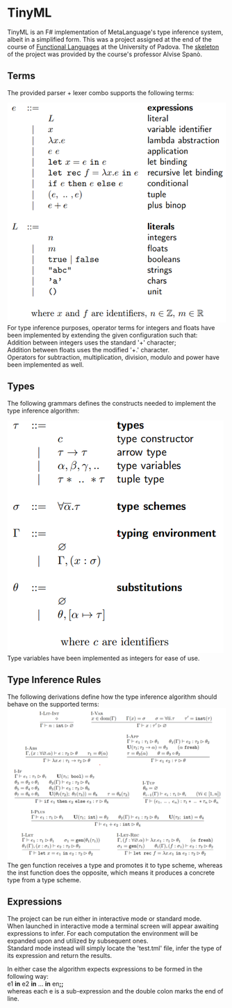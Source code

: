 # TinyML
TinyML is an F# implementation of MetaLanguage's type inference system, albeit in a simplified form. This was a project assigned at the end of the course of [Functional Languages](https://en.didattica.unipd.it/off/2022/LM/SC/SC2598/000ZZ/SCP6076299/N0) at the University of Padova. The [skeleton](https://github.com/alvisespano/FunctionalLanguages-UniPD/tree/main/2022-23/TinyML) of the project was provided by the course's professor Alvise Spanò.

## Terms
The provided parser + lexer combo supports the following terms:  
  
![syntax of terms](img/table1.png)  
For type inference purposes, operator terms for integers and floats have been implemented by extending the given configuration such that:  
Addition between integers uses the standard '+' character;  
Addition between floats uses the modified '+.' character.  
Operators for subtraction, multiplication, division, modulo and power have been implemented as well.  

## Types
The following grammars defines the constructs needed to implement the type inference algorithm:  
  
![syntax of types](img/table2.png)  
Type variables have been implemented as integers for ease of use.

## Type Inference Rules
The following derivations define how the type inference algorithm should behave on the supported terms:  
![type inference rules](img/table3.png)  
The gen function receives a type and promotes it to type scheme, whereas the inst function does the opposite, which means it produces a concrete type from a type scheme.

## Expressions
The project can be run either in interactive mode or standard mode.  
When launched in interactive mode a terminal screen will appear awaiting expressions to infer. For each computation the environment will be expanded upon and utilized by subsequent ones.  
Standard mode instead will simply locate the 'test.tml' file, infer the type of its expression and return the results.  
  
In either case the algorithm expects expressions to be formed in the following way:  
e1 <b>in</b> e2 <b>in</b> ... <b>in</b> en<b>;;</b>  
whereas each e is a sub-expression and the double colon marks the end of line. 
